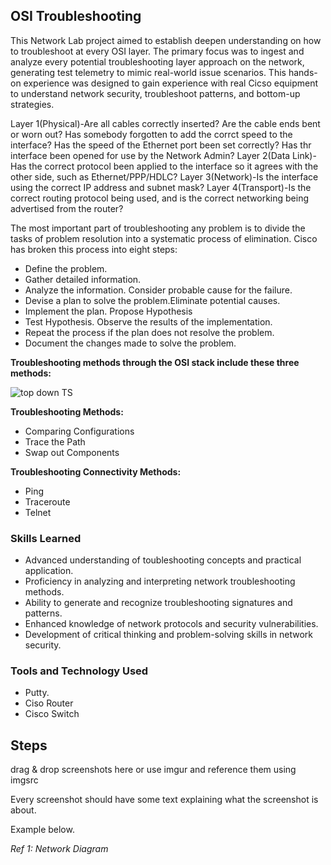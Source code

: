 ## OSI Troubleshooting

This Network Lab project aimed to establish deepen understanding on how to troubleshoot at every OSI layer. The primary focus was to ingest and analyze every potential troubleshooting layer approach on the network, generating test telemetry to mimic real-world issue scenarios. This hands-on experience was designed to gain experience with real Cicso equipment to understand network security, troubleshoot patterns, and bottom-up strategies.

Layer 1(Physical)-Are all cables correctly inserted? Are the cable ends bent or worn out? Has somebody forgotten to add the corrct speed to the interface? Has the speed of the Ethernet port been set correctly? Has thr interface been opened for use by the Network Admin?
Layer 2(Data Link)-Has the correct protocol been applied to the interface so it agrees with the other side, such as Ethernet/PPP/HDLC?
Layer 3(Network)-Is the interface using the correct IP address and subnet mask?
Layer 4(Transport)-Is the correct routing protocol being used, and is the correct networking being advertised from the router?

The most important part of troubleshooting any problem is to divide the tasks of problem resolution into a systematic process of elimination. Cisco has broken this process into eight steps:

- Define the problem.
- Gather detailed information.
- Analyze the information. Consider probable cause for the failure.
- Devise a plan to solve the problem.Eliminate potential causes.
- Implement the plan. Propose Hypothesis
- Test Hypothesis. Observe the results of the implementation.
- Repeat the process if the plan does not resolve the problem.
- Document the changes made to solve the problem.
  
 **Troubleshooting methods through the OSI stack include these three methods:**

![top down TS](https://github.com/TerrellSowell/OSI-Troubleshooting/assets/161978506/1253ca9e-8814-4b02-9cbb-661c144becf8)

**Troubleshooting Methods:**
- Comparing Configurations
- Trace the Path  
- Swap out Components

**Troubleshooting Connectivity Methods:**
-  Ping
-  Traceroute  
-  Telnet


### Skills Learned

- Advanced understanding of toubleshooting concepts and practical application.
- Proficiency in analyzing and interpreting network troubleshooting methods.
- Ability to generate and recognize troubleshooting signatures and patterns.
- Enhanced knowledge of network protocols and security vulnerabilities.
- Development of critical thinking and problem-solving skills in network security.

### Tools and Technology Used

- Putty.
- Ciso Router
- Cisco Switch


## Steps
drag & drop screenshots here or use imgur and reference them using imgsrc

Every screenshot should have some text explaining what the screenshot is about.

Example below.

*Ref 1: Network Diagram*
